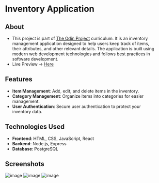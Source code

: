 # Inventory Application

## About

- This project is part of [The Odin Project](https://www.theodinproject.com/) curriculum. It is an inventory management application designed to help users keep track of items, their attributes, and other relevant details. The application is built using modern web development technologies and follows best practices in software development.
- Live Preview -> [Here](https://medical-romona-garudadeva-4c30ee20.koyeb.app/)

## Features

- **Item Management**: Add, edit, and delete items in the inventory.
- **Category Management**: Organize items into categories for easier management.
- **User Authentication**: Secure user authentication to protect your inventory data.

## Technologies Used

- **Frontend**: HTML, CSS, JavaScript, React
- **Backend**: Node.js, Express
- **Database**: PostgreSQL

## Screenshots
![image](https://github.com/user-attachments/assets/89784317-5a42-4451-b1b5-abf22903836b)
![image](https://github.com/user-attachments/assets/56203aa2-3362-4c52-9422-902158bfc448)
![image](https://github.com/user-attachments/assets/4289c87d-0a59-423a-818f-647bb7be5a5e)
